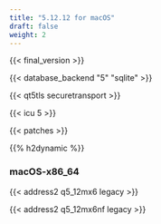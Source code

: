 ```yaml
---
title: "5.12.12 for macOS"
draft: false
weight: 2
---
```


{{< final_version >}}

{{< database_backend "5" "sqlite" >}}

{{< qt5tls securetransport >}}

{{< icu 5 >}}

{{< patches >}}

{{% h2dynamic %}}

### macOS-x86_64

{{< address2 q5_12mx6 legacy >}}

{{< address2 q5_12mx6nf legacy >}}
